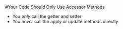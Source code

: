 #Your Code Should Only Use Accessor Methods

* You  *only* call the getter and setter
* You  _never_ call the apply or update methods directly

